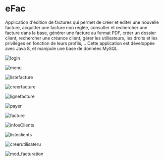 # eFac
Application d'édition de factures qui permet de créer et éditer une nouvelle facture, acquitter une facture non réglée, consulter et rechercher une facture dans la base, générer une facture au format PDF, créer un dossier client, rechercher une créance client, gérer les utilisateurs, les droits et les privilèges en fonction de leurs profils,...
Cette application est développée avec Java 8, et manipule une base de données MySQL.

![login](https://user-images.githubusercontent.com/58120092/88485095-bef2e700-cf73-11ea-9c48-82bff650d9bf.PNG)

![menu](https://user-images.githubusercontent.com/58120092/88485120-ee095880-cf73-11ea-8737-c1c55c64a6dd.PNG)

![listefacture](https://user-images.githubusercontent.com/58120092/88485150-21e47e00-cf74-11ea-8523-af1a205ac0a5.PNG)

![creerfacture](https://user-images.githubusercontent.com/58120092/88485206-71c34500-cf74-11ea-8333-446a5da1a0f0.PNG)

![lignefacture](https://user-images.githubusercontent.com/58120092/88485273-f9a94f00-cf74-11ea-97b4-63ebcded9e12.PNG)

![payer](https://user-images.githubusercontent.com/58120092/88485292-0f1e7900-cf75-11ea-974d-4037516c6129.PNG)

![facture](https://user-images.githubusercontent.com/58120092/88485252-c961b080-cf74-11ea-8bf2-8fe1e1b7e52f.PNG)

![infosClients](https://user-images.githubusercontent.com/58120092/88485266-e5fde880-cf74-11ea-90e8-da66a4a70514.PNG)

![listeclients](https://user-images.githubusercontent.com/58120092/88485302-2f4e3800-cf75-11ea-889d-6c69d9789a5b.PNG)

![creerutilisateru](https://user-images.githubusercontent.com/58120092/88485309-412fdb00-cf75-11ea-9c99-a2f62d6effd9.PNG)

![mcd_facturation](https://user-images.githubusercontent.com/58120092/88485318-4c830680-cf75-11ea-9e4b-d77e6000fab6.png)
